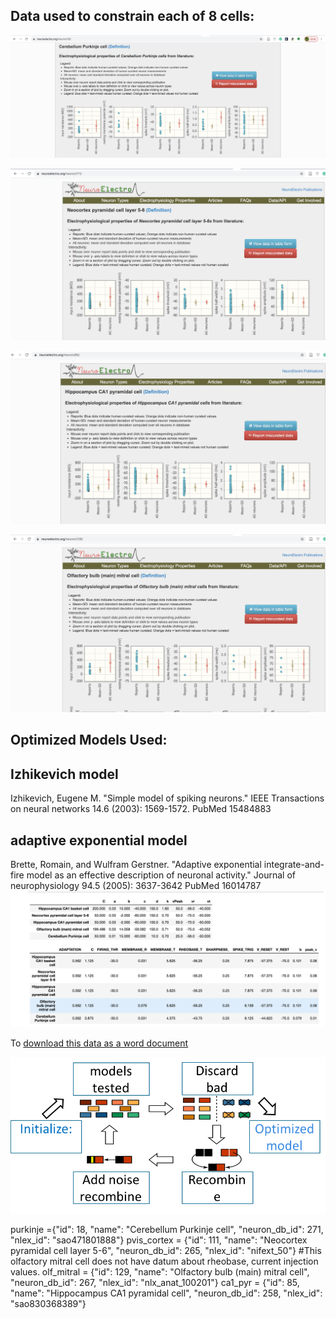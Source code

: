 
## Data used to constrain each of 8 cells:
![cerebellum purkinje cell](cerebellum_purkinje_data.png)

![neocortical layer 4/5 pyramidal cell](neo_cortical_4_5.png)

![Hippocampus CA1 pyramidal Neuron](ca1.png)

![Olfactory Bulb Mitral Cell](olf_bulb_mit.png)

## Optimized Models Used:

## Izhikevich model
Izhikevich, Eugene M. "Simple model of spiking neurons." IEEE Transactions on neural networks 14.6 (2003): 1569-1572.
PubMed 15484883

## adaptive exponential model
Brette, Romain, and Wulfram Gerstner. "Adaptive exponential integrate-and-fire model as an effective description of neuronal activity." Journal of neurophysiology 94.5 (2005): 3637-3642
PubMed 16014787
![opt_model_info.png](../Images/opt_model_info.png)


To [download this data as a word document](https://github.com/russelljjarvis/CNS2020/raw/gh-pages/Images/Models_info.docx
)

![genetic algorithm process](../Images/how_genetic_alg_work.png)


purkinje ={"id": 18, "name": "Cerebellum Purkinje cell", "neuron_db_id": 271, "nlex_id": "sao471801888"}
pvis_cortex = {"id": 111, "name": "Neocortex pyramidal cell layer 5-6", "neuron_db_id": 265, "nlex_id": "nifext_50"}
#This olfactory mitral cell does not have datum about rheobase, current injection values.
olf_mitral = {"id": 129, "name": "Olfactory bulb (main) mitral cell", "neuron_db_id": 267, "nlex_id": "nlx_anat_100201"}
ca1_pyr = {"id": 85, "name": "Hippocampus CA1 pyramidal cell", "neuron_db_id": 258, "nlex_id": "sao830368389"}




 
